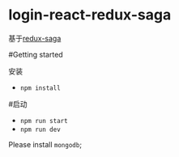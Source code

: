 # login-react-redux-saga
基于[redux-saga](https://github.com/yelouafi/redux-saga)

#Getting started

安装
* `npm install`

#启动
* `npm run start`
* `npm run dev`

Please install `mongodb`;
